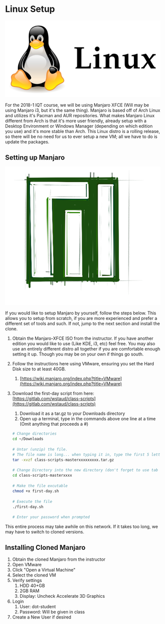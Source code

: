 # Linux Setup

![](/assets/pic.jpg)

For the 2018-1 IQT course, we will be using Manjaro XFCE \(Will may be using Manjaro i3, but it's the same thing\). Manjaro is based off of Arch Linux and utilizes it's Pacman and AUR repositories. What makes Manjaro Linux different from Arch is that it's more user friendly, already setup with a Desktop Environment or Windows Manager \(depending on which edition you use\) and it's more stable than Arch. This Linux distro is a rolling release, so there will be no need for us to ever setup a new VM; all we have to do is update the packages.

## Setting up Manjaro

![](/assets/cf5bfc2cbf73688e1c434e44238e2ddbde72e350.png)

If you would like to setup Manjaro by yourself, follow the steps below. This allows you to setup from scratch, if you are more experienced and prefer a different set of tools and such. If not, jump to the next section and install the clone.

1. Obtain the Manjaro-XFCE ISO from the instructor. If you have another edition you would like to use \(Like KDE, i3, etc\) feel free. You may also use an entirely different distro all together if you are comfortable enough setting it up. Though you may be on your own if things go south. 
2. Follow the instructions here using VMware, ensuring you set the Hard Disk size to at least 40GB. 
   1. [https://wiki.manjaro.org/index.php?title=VMware](https://wiki.manjaro.org/index.php?title=VMware)
3. Download the first-day script from here: [https://gitlab.com/wstaud/class-scripts](https://gitlab.com/wstaud/class-scripts)  
   1. Download it as a tar.gz to your Downloads directory  
   2. Open up a terminal, type in the commands above one line at a time \(Omit anything that proceeds a \#\)

   ```bash
   # Change directories
   cd ~/Downloads

   # Untar (unzip) the file. 
   # The file name is long... when typing it in, type the first 5 letters and hit tab... it'll auto fill
   tar -xvzf class-scripts-masterxxxxxxxxx.tar.gz 

   # Change Directory into the new directory (don't forget to use tab to auto-fill)
   cd class-scripts-masterxxxx

   # Make the file excutable
   chmod +x first-day.sh

   # Execute the file
   ./first-day.sh

   # Enter your password when prompted
   ```

This entire process may take awhile on this network. If it takes too long, we may have to switch to cloned versions.

## Installing Cloned Manjaro

1. Obtain the cloned Manjaro from the instructor
2. Open VMware
3. Click "Open a Virtual Machine"
4. Select the cloned VM
5. Verify settings
   1. HDD 40+GB
   2. 2GB RAM
   3. Display: Uncheck Accelerate 3D Graphics
6. Login
   1. User: dot-student
   2. Password: Will be given in class
7. Create a New User if desired



